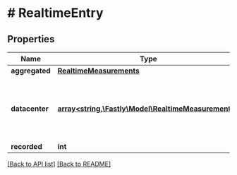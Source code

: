 # # RealtimeEntry

## Properties

Name | Type | Description | Notes
------------ | ------------- | ------------- | -------------
**aggregated** | [**RealtimeMeasurements**](RealtimeMeasurements.md) |  | [optional]
**datacenter** | [**array<string,\Fastly\Model\RealtimeMeasurements>**](RealtimeMeasurements.md) | Groups [measurements](#measurements-data-model) by POP. See the [POPs API](/reference/api/utils/pops/) for details of POP identifiers. | [optional]
**recorded** | **int** |  | [optional]

[[Back to API list]](../../README.md#endpoints) [[Back to README]](../../README.md)
